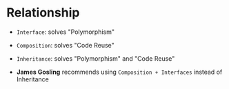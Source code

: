 # Relationship

- `Interface`: solves "Polymorphism"
- `Composition`: solves "Code Reuse"
- `Inheritance`: solves "Polymorphism" and "Code Reuse"

- **James Gosling** recommends using `Composition + Interfaces` instead of Inheritance
